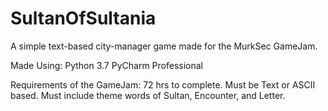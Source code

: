 # SultanOfSultania

A simple text-based city-manager game made for the MurkSec GameJam.  

Made Using:
Python 3.7
PyCharm Professional

Requirements of the GameJam:
72 hrs to complete.
Must be Text or ASCII based.
Must include theme words of Sultan, Encounter, and Letter.
